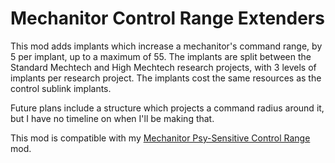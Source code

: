 # Mechanitor Control Range Extenders
This mod adds implants which increase a mechanitor's command range, by 5 per implant, up to a maximum of 55. The implants are split between the Standard Mechtech and High Mechtech research projects, with 3 levels of implants per research project. The implants cost the same resources as the control sublink implants.

Future plans include a structure which projects a command radius around it, but I have no timeline on when I'll be making that.

This mod is compatible with my [Mechanitor Psy-Sensitive Control Range](https://github.com/Hydroxyapatite/Mechanitor-Psy-Sensitive-Control-Range) mod.
